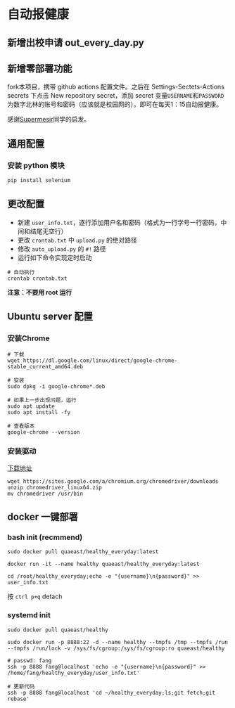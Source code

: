 # 自动报健康

## 新增出校申请 out_every_day.py

## 新增零部署功能

fork本项目，携带 github actions 配置文件。之后在 Settings-Sectets-Actions secrets 下点击 New repository secret，添加 secret 变量`USERNAME`和`PASSWORD`为数字北林的账号和密码（应该就是校园网的）。即可在每天1：15自动报健康。

感谢[Supermesir](https://github.com/Supremesir)同学的启发。

## 通用配置

### 安装 python 模块

```bash
pip install selenium
```

## 更改配置

* 新建 `user_info.txt`，逐行添加用户名和密码（格式为一行学号一行密码，中间和结尾无空行）
* 更改 `crontab.txt` 中 `upload.py` 的绝对路径
* 修改 `auto_upload.py` 的 `#!` 路径 
* 运行如下命令实现定时启动

```shell script
# 自动执行
crontab crontab.txt
```

**注意：不要用 root 运行**

## Ubuntu server 配置

### 安装Chrome

```shell script
# 下载
wget https://dl.google.com/linux/direct/google-chrome-stable_current_amd64.deb

# 安装
sudo dpkg -i google-chrome*.deb

# 如果上一步出现问题，运行
sudo apt update
sudo apt install -fy

# 查看版本
google-chrome --version
```

### 安装驱动

[下载地址](https://sites.google.com/a/chromium.org/chromedriver/downloads)

```shell script
wget https://sites.google.com/a/chromium.org/chromedriver/downloads
unzip chromedriver_linux64.zip
mv chromedriver /usr/bin
```

## docker 一键部署


### bash init (recmmend)

```shell script
sudo docker pull quaeast/healthy_everyday:latest

docker run -it --name healthy quaeast/healthy_everyday:latest

cd /root/healthy_everyday;echo -e "{username}\n{password}" >> user_info.txt
```
按 `ctrl p+q` detach

### systemd init

```shell script
sudo docker pull quaeast/healthy

sudo docker run -p 8888:22 -d --name healthy --tmpfs /tmp --tmpfs /run --tmpfs /run/lock -v /sys/fs/cgroup:/sys/fs/cgroup:ro quaeast/healthy

# passwd: fang
ssh -p 8888 fang@localhost 'echo -e "{username}\n{password}" >> /home/fang/healthy_everyday/user_info.txt'

# 更新代码
ssh -p 8888 fang@localhost 'cd ~/healthy_everyday;ls;git fetch;git rebase'
```
